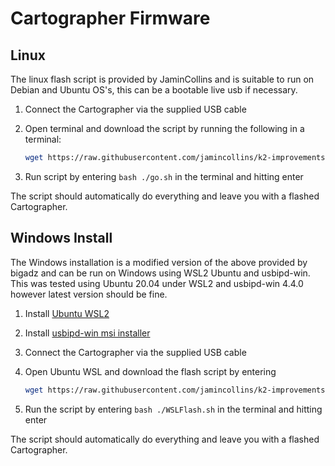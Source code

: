 # Cartographer Firmware

## Linux

The linux flash script is provided by JaminCollins and is suitable to run on Debian and Ubuntu OS's, this can be a bootable live usb if necessary.

1. Connect the Cartographer via the supplied USB cable
2. Open terminal and download the script by running the following in a terminal:

    ```bash
    wget https://raw.githubusercontent.com/jamincollins/k2-improvements/refs/heads/features/cartographer/firmware/flash.sh
    ```

3. Run script by entering `bash ./go.sh` in the terminal and hitting enter

The script should automatically do everything and leave you with a flashed Cartographer.

## Windows Install

The Windows installation is a modified version of the above provided by bigadz and can be run on Windows using WSL2 Ubuntu and usbipd-win. This was tested using Ubuntu 20.04 under WSL2 and usbipd-win 4.4.0 however latest version should be fine.

1. Install [Ubuntu WSL2](https://documentation.ubuntu.com/wsl/en/latest/howto/install-ubuntu-wsl2/)
2. Install [usbipd-win msi installer](https://github.com/dorssel/usbipd-win/releases)
3. Connect the Cartographer via the supplied USB cable
4. Open Ubuntu WSL and download the flash script by entering

    ```bash
    wget https://raw.githubusercontent.com/jamincollins/k2-improvements/refs/heads/revamp/features/cartographer/firmware/WSLFlash.sh
    ```

5. Run the script by entering `bash ./WSLFlash.sh` in the terminal and hitting enter

The script should automatically do everything and leave you with a flashed Cartographer.
